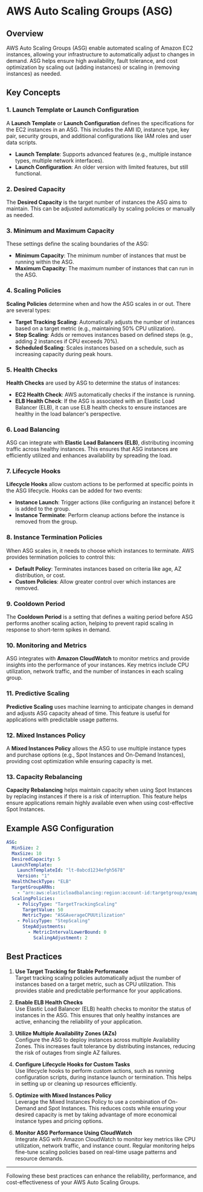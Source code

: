 # AWS Auto Scaling Groups (ASG)

## Overview
AWS Auto Scaling Groups (ASG) enable automated scaling of Amazon EC2 instances, allowing your infrastructure to automatically adjust to changes in demand. ASG helps ensure high availability, fault tolerance, and cost optimization by scaling out (adding instances) or scaling in (removing instances) as needed.

## Key Concepts

### 1. Launch Template or Launch Configuration
A **Launch Template** or **Launch Configuration** defines the specifications for the EC2 instances in an ASG. This includes the AMI ID, instance type, key pair, security groups, and additional configurations like IAM roles and user data scripts.

- **Launch Template**: Supports advanced features (e.g., multiple instance types, multiple network interfaces).
- **Launch Configuration**: An older version with limited features, but still functional.

### 2. Desired Capacity
The **Desired Capacity** is the target number of instances the ASG aims to maintain. This can be adjusted automatically by scaling policies or manually as needed.

### 3. Minimum and Maximum Capacity
These settings define the scaling boundaries of the ASG:
- **Minimum Capacity**: The minimum number of instances that must be running within the ASG.
- **Maximum Capacity**: The maximum number of instances that can run in the ASG.

### 4. Scaling Policies
**Scaling Policies** determine when and how the ASG scales in or out. There are several types:
- **Target Tracking Scaling**: Automatically adjusts the number of instances based on a target metric (e.g., maintaining 50% CPU utilization).
- **Step Scaling**: Adds or removes instances based on defined steps (e.g., adding 2 instances if CPU exceeds 70%).
- **Scheduled Scaling**: Scales instances based on a schedule, such as increasing capacity during peak hours.

### 5. Health Checks
**Health Checks** are used by ASG to determine the status of instances:
- **EC2 Health Check**: AWS automatically checks if the instance is running.
- **ELB Health Check**: If the ASG is associated with an Elastic Load Balancer (ELB), it can use ELB health checks to ensure instances are healthy in the load balancer's perspective.

### 6. Load Balancing
ASG can integrate with **Elastic Load Balancers (ELB)**, distributing incoming traffic across healthy instances. This ensures that ASG instances are efficiently utilized and enhances availability by spreading the load.

### 7. Lifecycle Hooks
**Lifecycle Hooks** allow custom actions to be performed at specific points in the ASG lifecycle. Hooks can be added for two events:
- **Instance Launch**: Trigger actions (like configuring an instance) before it is added to the group.
- **Instance Terminate**: Perform cleanup actions before the instance is removed from the group.

### 8. Instance Termination Policies
When ASG scales in, it needs to choose which instances to terminate. AWS provides termination policies to control this:
- **Default Policy**: Terminates instances based on criteria like age, AZ distribution, or cost.
- **Custom Policies**: Allow greater control over which instances are removed.

### 9. Cooldown Period
The **Cooldown Period** is a setting that defines a waiting period before ASG performs another scaling action, helping to prevent rapid scaling in response to short-term spikes in demand.

### 10. Monitoring and Metrics
ASG integrates with **Amazon CloudWatch** to monitor metrics and provide insights into the performance of your instances. Key metrics include CPU utilization, network traffic, and the number of instances in each scaling group.

### 11. Predictive Scaling
**Predictive Scaling** uses machine learning to anticipate changes in demand and adjusts ASG capacity ahead of time. This feature is useful for applications with predictable usage patterns.

### 12. Mixed Instances Policy
A **Mixed Instances Policy** allows the ASG to use multiple instance types and purchase options (e.g., Spot Instances and On-Demand Instances), providing cost optimization while ensuring capacity is met.

### 13. Capacity Rebalancing
**Capacity Rebalancing** helps maintain capacity when using Spot Instances by replacing instances if there is a risk of interruption. This feature helps ensure applications remain highly available even when using cost-effective Spot Instances.

## Example ASG Configuration

```yaml
ASG:
  MinSize: 2
  MaxSize: 10
  DesiredCapacity: 5
  LaunchTemplate: 
    LaunchTemplateId: "lt-0abcd1234efgh5678"
    Version: "1"
  HealthCheckType: "ELB"
  TargetGroupARNs:
    - "arn:aws:elasticloadbalancing:region:account-id:targetgroup/example-target-group/50dc6c495c0c9188"
  ScalingPolicies:
    - PolicyType: "TargetTrackingScaling"
      TargetValue: 50
      MetricType: "ASGAverageCPUUtilization"
    - PolicyType: "StepScaling"
      StepAdjustments:
        - MetricIntervalLowerBound: 0
          ScalingAdjustment: 2
```

## Best Practices

1. **Use Target Tracking for Stable Performance**  
   Target tracking scaling policies automatically adjust the number of instances based on a target metric, such as CPU utilization. This provides stable and predictable performance for your applications.

2. **Enable ELB Health Checks**  
   Use Elastic Load Balancer (ELB) health checks to monitor the status of instances in the ASG. This ensures that only healthy instances are active, enhancing the reliability of your application.

3. **Utilize Multiple Availability Zones (AZs)**  
   Configure the ASG to deploy instances across multiple Availability Zones. This increases fault tolerance by distributing instances, reducing the risk of outages from single AZ failures.

4. **Configure Lifecycle Hooks for Custom Tasks**  
   Use lifecycle hooks to perform custom actions, such as running configuration scripts, during instance launch or termination. This helps in setting up or cleaning up resources efficiently.

5. **Optimize with Mixed Instances Policy**  
   Leverage the Mixed Instances Policy to use a combination of On-Demand and Spot Instances. This reduces costs while ensuring your desired capacity is met by taking advantage of more economical instance types and pricing options.

6. **Monitor ASG Performance Using CloudWatch**  
   Integrate ASG with Amazon CloudWatch to monitor key metrics like CPU utilization, network traffic, and instance count. Regular monitoring helps fine-tune scaling policies based on real-time usage patterns and resource demands.

---

Following these best practices can enhance the reliability, performance, and cost-effectiveness of your AWS Auto Scaling Groups.
